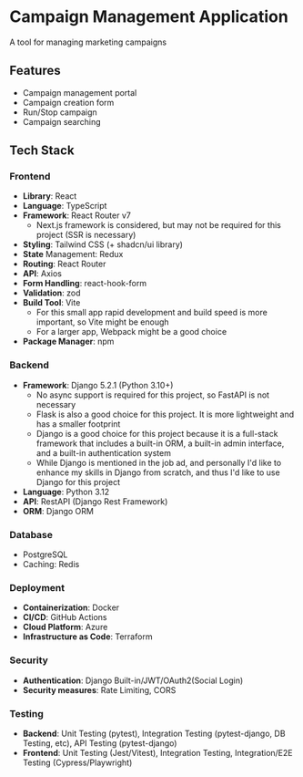 # Campaign Management Application

A tool for managing marketing campaigns

## Features
- Campaign management portal
- Campaign creation form
- Run/Stop campaign
- Campaign searching

## Tech Stack

### Frontend

- **Library**: React
- **Language**: TypeScript
- **Framework**: React Router v7
  - Next.js framework is considered, but may not be required for this project (SSR is necessary)
- **Styling**: Tailwind CSS (+ shadcn/ui library)
- **State** Management: Redux
- **Routing**: React Router
- **API**: Axios
- **Form Handling**: react-hook-form
- **Validation**: zod
- **Build Tool**: Vite
  - For this small app rapid development and build speed is more important, so Vite might be enough
  - For a larger app, Webpack might be a good choice
- **Package Manager**: npm


### Backend

- **Framework**: Django 5.2.1 (Python 3.10+)
  - No async support is required for this project, so FastAPI is not necessary
  - Flask is also a good choice for this project. It is more lightweight and has a smaller footprint
  - Django is a good choice for this project because it is a full-stack framework that includes a built-in ORM, a built-in admin interface, and a built-in authentication system
  - While Django is mentioned in the job ad, and personally I'd like to enhance my skills in Django from scratch, and thus I'd like to use Django for this project
- **Language**: Python 3.12
- **API**: RestAPI (Django Rest Framework)
- **ORM**: Django ORM


### Database

- PostgreSQL
- Caching: Redis


### Deployment

- **Containerization**: Docker
- **CI/CD**: GitHub Actions
- **Cloud Platform**: Azure
- **Infrastructure as Code**: Terraform


### Security

- **Authentication**: Django Built-in/JWT/OAuth2(Social Login)
- **Security measures**: Rate Limiting, CORS


### Testing

- **Backend**: Unit Testing (pytest), Integration Testing (pytest-django, DB Testing, etc), API Testing (pytest-django)
- **Frontend**: Unit Testing (Jest/Vitest), Integration Testing, Integration/E2E Testing (Cypress/Playwright)
